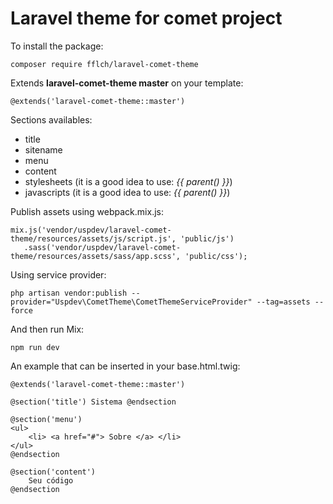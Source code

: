 
# Laravel theme for comet project

To install the package:

    composer require fflch/laravel-comet-theme

Extends **laravel-comet-theme master** on your template:

    @extends('laravel-comet-theme::master')

Sections availables:

 - title
 - sitename
 - menu
 - content
 - stylesheets (it is a good idea to use: *{{ parent() }}*)
 - javascripts (it is a good idea to use: *{{ parent() }}*)

Publish assets using webpack.mix.js:

    mix.js('vendor/uspdev/laravel-comet-theme/resources/assets/js/script.js', 'public/js')
       .sass('vendor/uspdev/laravel-comet-theme/resources/assets/sass/app.scss', 'public/css');

Using service provider:

    php artisan vendor:publish --provider="Uspdev\CometTheme\CometThemeServiceProvider" --tag=assets --force
    
And then run Mix:

    npm run dev

An example that can be inserted in your base.html.twig:

    @extends('laravel-comet-theme::master')

    @section('title') Sistema @endsection

    @section('menu')
    <ul>
        <li> <a href="#"> Sobre </a> </li>
    </ul>
    @endsection

    @section('content')
        Seu código
    @endsection
